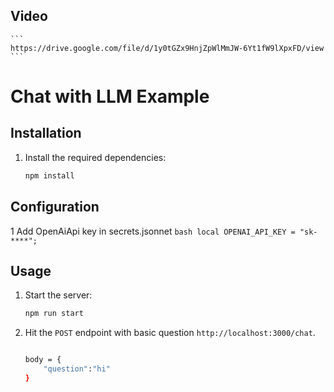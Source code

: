 ## Video 
    ```
    https://drive.google.com/file/d/1y0tGZx9HnjZpWlMmJW-6Yt1fW9lXpxFD/view
    ```

# Chat with LLM Example

## Installation

1. Install the required dependencies:

    ```bash
    npm install
    ```


## Configuration

1  Add OpenAiApi key in secrets.jsonnet
    ```bash
    local OPENAI_API_KEY = "sk-****";
    ```

## Usage

1. Start the server:

    ```bash
    npm run start
    ```

2. Hit the `POST` endpoint with basic question `http://localhost:3000/chat`.


    ```bash
    
    body = {
        "question":"hi"
    }
    ```

